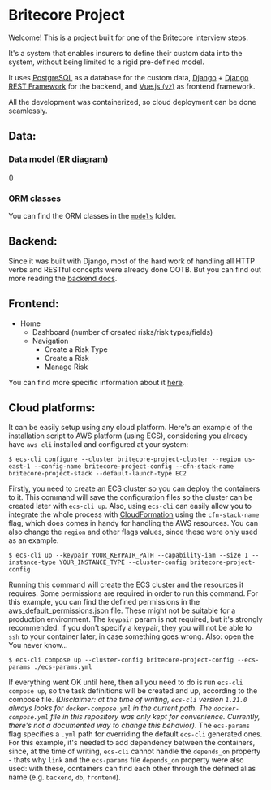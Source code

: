 # Britecore Project
Welcome! 
This is a project built for one of the Britecore interview steps.

It's a system that enables insurers to define their custom data into the system, without being limited to a rigid pre-defined model.

It uses [PostgreSQL](https://www.postgresql.org/) as a database for the custom data, [Django](https://www.djangoproject.com/) + [Django REST Framework](https://www.django-rest-framework.org/) for the backend, and [Vue.js (`v2`)](https://vuejs.org/) as frontend framework. 

All the development was containerized, so cloud deployment can be done seamlessly.

## Data:

### Data model (ER diagram)

()

### ORM classes

You can find the ORM classes in the [`models`](backend/api/models) folder.

## Backend: 

Since it was built with Django, most of the hard work of handling all HTTP verbs and RESTful concepts were already done OOTB. But you can find out more reading the [backend docs](backend/README.md).

## Frontend: 

- Home 
  - Dashboard (number of created risks/risk types/fields)
  - Navigation
    - Create a Risk Type
    - Create a Risk
    - Manage Risk

You can find more specific information about it [here](backend/README.md).

## Cloud platforms:

It can be easily setup using any cloud platform. Here's an example of the installation script to AWS platform (using ECS), considering you already have `aws cli` installed and configured at your system:

```
$ ecs-cli configure --cluster britecore-project-cluster --region us-east-1 --config-name britecore-project-config --cfn-stack-name britecore-project-stack --default-launch-type EC2
```
Firstly, you need to create an ECS cluster so you can deploy the containers to it. This command will save the configuration files so the cluster can be created later with `ecs-cli up`. Also, using `ecs-cli` can easily allow you to integrate the whole process with [CloudFormation](https://aws.amazon.com/cloudformation/) using the `cfn-stack-name` flag, which does comes in handy for handling the AWS resources. You can also change the `region` and other flags values, since these were only used as an example.


```
$ ecs-cli up --keypair YOUR_KEYPAIR_PATH --capability-iam --size 1 --instance-type YOUR_INSTANCE_TYPE --cluster-config britecore-project-config
```
Running this command will create the ECS cluster and the resources it requires. Some permissions are required in order to run this command. For this example, you can find the defined permissions in the [aws_default_permissions.json](aws_default_permissions.json) file. These might not be suitable for a production environment.
The `keypair` param is not required, but it's strongly recommended. If you don't specify a keypair, they you will not be able to `ssh` to your container later, in case something goes wrong. Also: open the You never know...


```
$ ecs-cli compose up --cluster-config britecore-project-config --ecs-params ./ecs-params.yml
```
If everything went OK until here, then all you need to do is run `ecs-cli compose up`, so the task definitions will be created and up, according to the compose file. _(Disclaimer: at the time of writing, `ecs-cli` version `1.21.0` always looks for `docker-compose.yml` in the current path. The `docker-compose.yml` file in this repository was only kept for convenience. Currently, there's not a documented way to change this behavior)_.
The `ecs-params` flag specifies a `.yml` path for overriding the default `ecs-cli` generated ones. For this example, it's needed to add dependency between the containers, since, at the time of writing, `ecs-cli` cannot handle the `depends_on` property - thats why `link` and the `ecs-params` file `depends_on` property were also used: with these, containers can find each other through the defined alias name (e.g. `backend`, `db`, `frontend`).